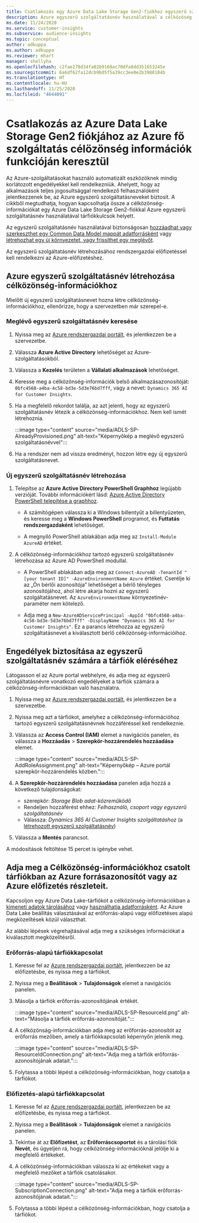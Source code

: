 ```yaml
---
title: Csatlakozás egy Azure Data Lake Storage Gen2-fiókhoz egyszerű szolgáltatásnévvel
description: Azure egyszerű szolgáltatásnév használatával a célközöség-információkhoz a saját adattóhoz való csatlakozáshoz a célközönség-információkhoz való csatolás során.
ms.date: 11/24/2020
ms.service: customer-insights
ms.subservice: audience-insights
ms.topic: conceptual
author: adkuppa
ms.author: adkuppa
ms.reviewer: mhart
manager: shellyha
ms.openlocfilehash: c2fae278d34fa02b9168ac70dfa8dd351653245e
ms.sourcegitcommit: 6a6df62fa12dcb9bd5f5a39cc3ee0e2b3988184b
ms.translationtype: HT
ms.contentlocale: hu-HU
ms.lasthandoff: 11/25/2020
ms.locfileid: "4644091"
---
```

# <a name="connect-to-an-azure-data-lake-storage-gen2-account-with-an-azure-service-principal-for-audience-insights"></a>Csatlakozás az Azure Data Lake Storage Gen2 fiókjához az Azure fő szolgáltatás célözönség információk funkcióján keresztül

Az Azure-szolgáltatásokat használó automatizált eszközöknek mindig korlátozott engedélyekkel kell rendelkezniük. Ahelyett, hogy az alkalmazások teljes jogosultsággal rendelkező felhasználóként jelentkezzenek be, az Azure egyszerű szolgáltatásneveket biztosít. A cikkből megtudhatja, hogyan kapcsolhatja össze a célközönség-információkat egy Azure Data Lake Storage Gen2-fiókkal Azure egyszerű szolgáltatásnév használatával tárfiókkulcsok helyett. 

Az egyszerű szolgáltatásnév használatával biztonságosan [hozzáadhat vagy szerkeszthet egy Common Data Model mappát adatforrásként](connect-common-data-model.md) vagy [létrehozhat egy új környezetet, vagy frissíthet egy meglévőt](manage-environments.md#create-an-environment-in-an-existing-organization).

Az egyszerű szolgáltatásnév létrehozásához rendszergazdai előfizetéssel kell rendelkezni az Azure-előfizetéshez.

## <a name="create-azure-service-principal-for-audience-insights"></a>Azure egyszerű szolgáltatásnév létrehozása célközönség-információkhoz

Mielőtt új egyszerű szolgáltatásnevet hozna létre célközönség-információkhoz, ellenőrizze, hogy a szervezetben már szerepel-e.

### <a name="look-for-an-existing-service-principal"></a>Meglévő egyszerű szolgáltatásnév keresése

1. Nyissa meg az [Azure rendszergazdai portált](https://portal.azure.com), és jelentkezzen be a szervezetbe.

2. Válassza **Azure Active Directory** lehetőséget az Azure-szolgáltatásokból.

3. Válassza a **Kezelés** területen a **Vállalati alkalmazások** lehetőséget.

4. Keresse meg a célközönség-információk belső alkalmazásazonosítóját: `0bfc4568-a4ba-4c58-bd3e-5d3e76bd7fff`, vagy a nevet: `Dynamics 365 AI for Customer Insights`.

5. Ha a megfelelő rekordot találja, az azt jelenti, hogy az egyszerű szolgáltatásnév létezik a célközönség-információkhoz. Nem kell ismét létrehoznia.
   
   :::image type="content" source="media/ADLS-SP-AlreadyProvisioned.png" alt-text="Képernyőkép a meglévő egyszerű szolgáltatásnévvel":::
   
6. Ha a rendszer nem ad vissza eredményt, hozzon létre egy új egyszerű szolgáltatásnevet.

### <a name="create-a-new-service-principal"></a>Új egyszerű szolgáltatásnév létrehozása

1. Telepítse az **Azure Active Directory PowerShell Graphhoz** legújabb verzióját. További információkért lásd: [Azure Active Directory PowerShell telepítése a graphhoz](https://docs.microsoft.com/powershell/azure/active-directory/install-adv2).
   - A számítógépen válassza ki a Windows billentyűt a billentyűzeten, és keresse meg a **Windows PowerShell** programot, és **Futtatás rendszergazdaként** lehetőséget.
   
   - A megnyíló PowerShell ablakában adja meg az `Install-Module AzureAD` értéket.

2. A célközönség-információkhoz tartozó egyszerű szolgáltatásnév létrehozása az Azure AD PowerShell modullal.
   - A PowerShell ablakában adja meg az `Connect-AzureAD -TenantId "[your tenant ID]" -AzureEnvironmentName Azure` értéket. Cserélje ki az „Ön bérlői azonosítója” lehetőséget a bérlő tényleges azonosítójához, ahol létre akarja hozni az egyszerű szolgáltatásnevet. Az `AzureEnvironmentName` környezetinév-paraméter nem kötelező.
  
   - Adja meg a `New-AzureADServicePrincipal -AppId "0bfc4568-a4ba-4c58-bd3e-5d3e76bd7fff" -DisplayName "Dynamics 365 AI for Customer Insights"`. Ez a parancs létrehozza az egyszerű szolgáltatásnevet a kiválasztott bérlő célközönség-információihoz.  

## <a name="grant-permissions-to-the-service-principal-to-access-the-storage-account"></a>Engedélyek biztosítása az egyszerű szolgáltatásnév számára a tárfiók eléréséhez

Látogasson el az Azure portal webhelyre, és adja meg az egyszerű szolgáltatásnévre vonatkozó engedélyeket a tárfiók számára a célközönség-információkban való használatra.

1. Nyissa meg az [Azure rendszergazdai portált](https://portal.azure.com), és jelentkezzen be a szervezetbe.

1. Nyissa meg azt a tárfiókot, amelyhez a célközönség-információhoz tartozó egyszerű szolgáltatásnévnek hozzáféréssel kell rendelkeznie.

1. Válassza az **Access Control (IAM)** elemet a navigációs panelen, és válassza a **Hozzáadás** > **Szerepkör-hozzárendelés hozzáadása** elemet.
   
   :::image type="content" source="media/ADLS-SP-AddRoleAssignment.png" alt-text="Képernyőkép – Azure portál szerepkör-hozzárendelés közben.":::
   
1. A **Szerepkör-hozzárendelés hozzáadása** panelen adja hozzá a következő tulajdonságokat:
   - szerepkör: *Storage Blob adat-közreműködő*
   - Rendeljen hozzáférést ehhez: *Felhasználó, csoport vagy egyszerű szolgáltatásnév*
   - Válassza: *Dynamics 365 AI Customer Insights szolgáltatáshoz* (a [létrehozott egyszerű szolgáltatásnév](#create-a-new-service-principal))

1.  Válassza a **Mentés** parancsot.

A módosítások feltöltése 15 percet is igénybe vehet.

## <a name="enter-the-azure-resource-id-or-the-azure-subscription-details-in-the-storage-account-attachment-to-audience-insights"></a>Adja meg a Célközönség-információkhoz csatolt tárfiókban az Azure forrásazonosítót vagy az Azure előfizetés részleteit.

Kapcsoljon egy Azure Data Lake-tárfiókot a célközönség-információkban a [kimeneti adatok tárolásához](manage-environments.md) vagy [használhatja adatforrásként](connect-common-data-service-lake.md). Az Azure Data Lake beállítás választásával az erőforrás-alapú vagy előfizetéses alapú megközelítések közül választhat.

Az alábbi lépések végrehajtásával adja meg a szükséges információkat a kiválasztott megközelítésről.

### <a name="resounce-based-storage-account-connection"></a>Erőforrás-alapú tárfiókkapcsolat

1. Keresse fel az [Azure rendszergazdai portált](https://portal.azure.com), jelentkezzen be az előfizetésbe, és nyissa meg a tárfiókot.

1. Nyissa meg a **Beállítások** > **Tulajdonságok** elemet a navigációs panelen.

1. Másolja a tárfiók erőforrás-azonosítójának értékét.

   :::image type="content" source="media/ADLS-SP-ResourceId.png" alt-text="Másolja a tárfiók erőforrás-azonosítóját.":::

1. A célközönság-információkban adja meg az erőforrás-azonosítót az erőforrás mezőben, amely a tárfiókkapcsolati képernyőn jelenik meg.

   :::image type="content" source="media/ADLS-SP-ResourceIdConnection.png" alt-text="Adja meg a tárfiók erőforrás-azonosítójának adatait.":::   
   
1. Folytassa a többi lépést a célközönség-információkban, hogy csatolja a tárfiókot.

### <a name="subscription-based-storage-account-connection"></a>Előfizetés-alapú tárfiókkapcsolat

1. Keresse fel az [Azure rendszergazdai portált](https://portal.azure.com), jelentkezzen be az előfizetésbe, és nyissa meg a tárfiókot.

1. Nyissa meg a **Beállítások** > **Tulajdonságok** elemet a navigációs panelen.

1. Tekintse át az **Előfizetést**, az **Erőforráscsoportot** és a tárolási fiók **Nevét**, és ügyeljen rá, hogy célközönség-információknál jelölje ki a megfelelő értékeket.

1. A célközönség-információkban válassza ki az értékeket vagy a megfelelő mezőket a tárfiók csatolásakor.

   :::image type="content" source="media/ADLS-SP-SubscriptionConnection.png" alt-text="Adja meg a tárfiók erőforrás-azonosítójának adatait.":::
   
1. Folytassa a többi lépést a célközönség-információkban, hogy csatolja a tárfiókot.
